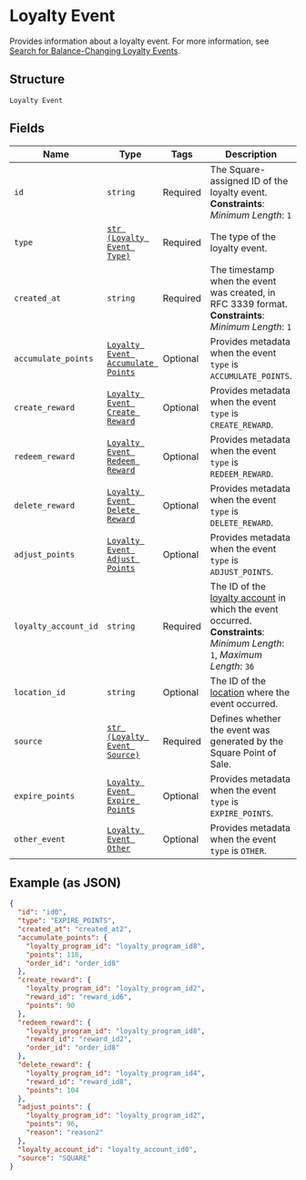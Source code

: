 
# Loyalty Event

Provides information about a loyalty event.
For more information, see [Search for Balance-Changing Loyalty Events](../../https://developer.squareup.com/docs/loyalty-api/loyalty-events).

## Structure

`Loyalty Event`

## Fields

| Name | Type | Tags | Description |
|  --- | --- | --- | --- |
| `id` | `string` | Required | The Square-assigned ID of the loyalty event.<br>**Constraints**: *Minimum Length*: `1` |
| `type` | [`str (Loyalty Event Type)`](../../doc/models/loyalty-event-type.md) | Required | The type of the loyalty event. |
| `created_at` | `string` | Required | The timestamp when the event was created, in RFC 3339 format.<br>**Constraints**: *Minimum Length*: `1` |
| `accumulate_points` | [`Loyalty Event Accumulate Points`](../../doc/models/loyalty-event-accumulate-points.md) | Optional | Provides metadata when the event `type` is `ACCUMULATE_POINTS`. |
| `create_reward` | [`Loyalty Event Create Reward`](../../doc/models/loyalty-event-create-reward.md) | Optional | Provides metadata when the event `type` is `CREATE_REWARD`. |
| `redeem_reward` | [`Loyalty Event Redeem Reward`](../../doc/models/loyalty-event-redeem-reward.md) | Optional | Provides metadata when the event `type` is `REDEEM_REWARD`. |
| `delete_reward` | [`Loyalty Event Delete Reward`](../../doc/models/loyalty-event-delete-reward.md) | Optional | Provides metadata when the event `type` is `DELETE_REWARD`. |
| `adjust_points` | [`Loyalty Event Adjust Points`](../../doc/models/loyalty-event-adjust-points.md) | Optional | Provides metadata when the event `type` is `ADJUST_POINTS`. |
| `loyalty_account_id` | `string` | Required | The ID of the [loyalty account](../../doc/models/loyalty-account.md) in which the event occurred.<br>**Constraints**: *Minimum Length*: `1`, *Maximum Length*: `36` |
| `location_id` | `string` | Optional | The ID of the [location](../../doc/models/location.md) where the event occurred. |
| `source` | [`str (Loyalty Event Source)`](../../doc/models/loyalty-event-source.md) | Required | Defines whether the event was generated by the Square Point of Sale. |
| `expire_points` | [`Loyalty Event Expire Points`](../../doc/models/loyalty-event-expire-points.md) | Optional | Provides metadata when the event `type` is `EXPIRE_POINTS`. |
| `other_event` | [`Loyalty Event Other`](../../doc/models/loyalty-event-other.md) | Optional | Provides metadata when the event `type` is `OTHER`. |

## Example (as JSON)

```json
{
  "id": "id0",
  "type": "EXPIRE_POINTS",
  "created_at": "created_at2",
  "accumulate_points": {
    "loyalty_program_id": "loyalty_program_id8",
    "points": 118,
    "order_id": "order_id8"
  },
  "create_reward": {
    "loyalty_program_id": "loyalty_program_id2",
    "reward_id": "reward_id6",
    "points": 90
  },
  "redeem_reward": {
    "loyalty_program_id": "loyalty_program_id8",
    "reward_id": "reward_id2",
    "order_id": "order_id8"
  },
  "delete_reward": {
    "loyalty_program_id": "loyalty_program_id4",
    "reward_id": "reward_id8",
    "points": 104
  },
  "adjust_points": {
    "loyalty_program_id": "loyalty_program_id2",
    "points": 96,
    "reason": "reason2"
  },
  "loyalty_account_id": "loyalty_account_id0",
  "source": "SQUARE"
}
```

